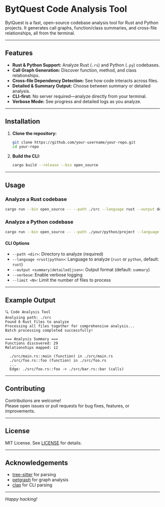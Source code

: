 # BytQuest Code Analysis Tool

BytQuest is a fast, open-source codebase analysis tool for Rust and Python projects. It generates call graphs, function/class summaries, and cross-file relationships, all from the terminal.

---

## Features

- **Rust & Python Support:** Analyze Rust (`.rs`) and Python (`.py`) codebases.
- **Call Graph Generation:** Discover function, method, and class relationships.
- **Cross-file Dependency Detection:** See how code interacts across files.
- **Detailed & Summary Output:** Choose between summary or detailed analysis.
- **CLI-first:** No server required—analyze directly from your terminal.
- **Verbose Mode:** See progress and detailed logs as you analyze.

---

## Installation

1. **Clone the repository:**
   ```sh
   git clone https://github.com/your-username/your-repo.git
   cd your-repo
   ```

2. **Build the CLI:**
   ```sh
   cargo build --release --bin open_source
   ```

---

## Usage

### Analyze a Rust codebase

```sh
cargo run --bin open_source -- --path ./src --language rust --output detailed --verbose
```

### Analyze a Python codebase

```sh
cargo run --bin open_source -- --path ./your/python/project --language python --output detailed --verbose
```

#### CLI Options

- `--path <dir>`: Directory to analyze (required)
- `--language <rust|python>`: Language to analyze (`rust` or `python`, default: `rust`)
- `--output <summary|detailed|json>`: Output format (default: `summary`)
- `--verbose`: Enable verbose logging
- `--limit <N>`: Limit the number of files to process

---

## Example Output

```
🔍 Code Analysis Tool
Analyzing path: ./src
Found 6 Rust files to analyze
Processing all files together for comprehensive analysis...
Batch processing completed successfully!

=== Analysis Summary ===
Functions discovered: 29
Relationships mapped: 12

  ./src/main.rs::main (function) in ./src/main.rs
  ./src/foo.rs::foo (function) in ./src/foo.rs
  ...
  Edge: ./src/foo.rs::foo -> ./src/bar.rs::bar (calls)
```

---

## Contributing

Contributions are welcome!  
Please open issues or pull requests for bug fixes, features, or improvements.

---

## License

MIT License. See [LICENSE](LICENSE) for details.

---

## Acknowledgements

- [tree-sitter](https://tree-sitter.github.io/tree-sitter/) for parsing
- [petgraph](https://github.com/petgraph/petgraph) for graph analysis
- [clap](https://github.com/clap-rs/clap) for CLI parsing

---

*Happy hacking!*
